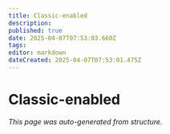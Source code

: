 ```yaml
---
title: Classic-enabled
description: 
published: true
date: 2025-04-07T07:53:03.660Z
tags: 
editor: markdown
dateCreated: 2025-04-07T07:53:01.475Z
---
```


# Classic-enabled

*This page was auto-generated from structure.*